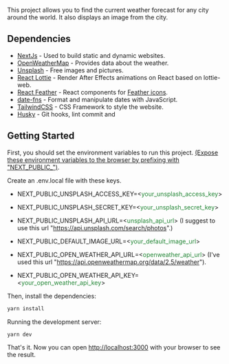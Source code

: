 This project allows you to find the current weather forecast for any city around the world. It also displays an image from the city.

## Dependencies

- [NextJs](https://nextjs.org/) - Used to build static and dynamic websites.
- [OpenWeatherMap](https://openweathermap.org/) - Provides data about the weather.
- [Unsplash](https://unsplash.com/) - Free images and pictures.
- [React Lottie](https://github.com/chenqingspring/react-lottie) - Render After Effects animations on React based on lottie-web.
- [React Feather](https://github.com/feathericons/react-feather) - React components for [Feather icons](https://feathericons.com/).
- [date-fns](https://date-fns.org/) - Format and manipulate dates with JavaScript.
- [TailwindCSS](https://tailwindcss.com/) - CSS Framework to style the website.
- [Husky](https://typicode.github.io/husky/#/) - Git hooks, lint commit and 

## Getting Started

First, you should set the environment variables to run this project. [(Expose these environment variables to the browser by prefixing with "NEXT_PUBLIC_")](https://nextjs.org/docs/basic-features/environment-variables#exposing-environment-variables-to-the-browser).

Create an .env.local file with these keys.

- NEXT_PUBLIC_UNSPLASH_ACCESS_KEY=<<span style="color: #238636;">your_unsplash_access_key</span>>

- NEXT_PUBLIC_UNSPLASH_SECRET_KEY=<<span style="color: #238636;">your_unsplash_secret_key</span>>

- NEXT_PUBLIC_UNSPLASH_API_URL=<<span style="color: #238636;">unsplash_api_url</span>> (I suggest to use this url "https://api.unsplash.com/search/photos".)

- NEXT_PUBLIC_DEFAULT_IMAGE_URL=<<span style="color: #238636;">your_default_image_url</span>>

- NEXT_PUBLIC_OPEN_WEATHER_API_URL=<<span style="color: #238636;">openweather_api_url</span>> (I've used this url "https://api.openweathermap.org/data/2.5/weather").

- NEXT_PUBLIC_OPEN_WEATHER_API_KEY=<<span style="color: #238636;">your_open_weather_api_key</span>>

Then, install the dependencies:
```bash
yarn install
```

Running the development server:

```bash
yarn dev
```

That's it. Now you can open [http://localhost:3000](http://localhost:3000) with your browser to see the result.
